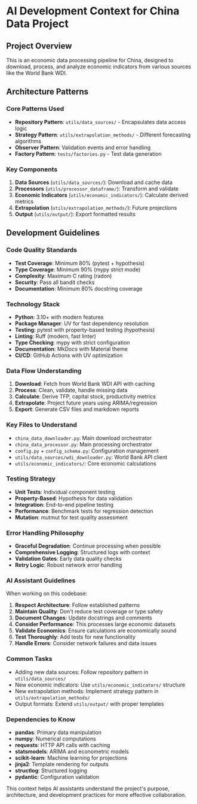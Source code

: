 # AI Development Context for China Data Project

## Project Overview

This is an economic data processing pipeline for China, designed to download, process, and analyze economic indicators from various sources like the World Bank WDI.

## Architecture Patterns

### Core Patterns Used

- **Repository Pattern**: `utils/data_sources/` - Encapsulates data access logic
- **Strategy Pattern**: `utils/extrapolation_methods/` - Different forecasting algorithms
- **Observer Pattern**: Validation events and error handling
- **Factory Pattern**: `tests/factories.py` - Test data generation

### Key Components

1. **Data Sources** (`utils/data_sources/`): Download and cache data
2. **Processors** (`utils/processor_dataframe/`): Transform and validate
3. **Economic Indicators** (`utils/economic_indicators/`): Calculate derived metrics
4. **Extrapolation** (`utils/extrapolation_methods/`): Future projections
5. **Output** (`utils/output/`): Export formatted results

## Development Guidelines

### Code Quality Standards

- **Test Coverage**: Minimum 80% (pytest + hypothesis)
- **Type Coverage**: Minimum 90% (mypy strict mode)
- **Complexity**: Maximum C rating (radon)
- **Security**: Pass all bandit checks
- **Documentation**: Minimum 80% docstring coverage

### Technology Stack

- **Python**: 3.10+ with modern features
- **Package Manager**: UV for fast dependency resolution
- **Testing**: pytest with property-based testing (hypothesis)
- **Linting**: Ruff (modern, fast linter)
- **Type Checking**: mypy with strict configuration
- **Documentation**: MkDocs with Material theme
- **CI/CD**: GitHub Actions with UV optimization

### Data Flow Understanding

1. **Download**: Fetch from World Bank WDI API with caching
2. **Process**: Clean, validate, handle missing data
3. **Calculate**: Derive TFP, capital stock, productivity metrics
4. **Extrapolate**: Project future years using ARIMA/regression
5. **Export**: Generate CSV files and markdown reports

### Key Files to Understand

- `china_data_downloader.py`: Main download orchestrator
- `china_data_processor.py`: Main processing orchestrator
- `config.py` + `config_schema.py`: Configuration management
- `utils/data_sources/wdi_downloader.py`: World Bank API client
- `utils/economic_indicators/`: Core economic calculations

### Testing Strategy

- **Unit Tests**: Individual component testing
- **Property-Based**: Hypothesis for data validation
- **Integration**: End-to-end pipeline testing
- **Performance**: Benchmark tests for regression detection
- **Mutation**: mutmut for test quality assessment

### Error Handling Philosophy

- **Graceful Degradation**: Continue processing when possible
- **Comprehensive Logging**: Structured logs with context
- **Validation Gates**: Early data quality checks
- **Retry Logic**: Robust network error handling

### AI Assistant Guidelines

When working on this codebase:

1. **Respect Architecture**: Follow established patterns
2. **Maintain Quality**: Don't reduce test coverage or type safety
3. **Document Changes**: Update docstrings and comments
4. **Consider Performance**: This processes large economic datasets
5. **Validate Economics**: Ensure calculations are economically sound
6. **Test Thoroughly**: Add tests for new functionality
7. **Handle Errors**: Consider network failures and data issues

### Common Tasks

- Adding new data sources: Follow repository pattern in `utils/data_sources/`
- New economic indicators: Use `utils/economic_indicators/` structure
- New extrapolation methods: Implement strategy pattern in `utils/extrapolation_methods/`
- Output formats: Extend `utils/output/` with proper templates

### Dependencies to Know

- **pandas**: Primary data manipulation
- **numpy**: Numerical computations
- **requests**: HTTP API calls with caching
- **statsmodels**: ARIMA and econometric models
- **scikit-learn**: Machine learning for projections
- **jinja2**: Template rendering for outputs
- **structlog**: Structured logging
- **pydantic**: Configuration validation

This context helps AI assistants understand the project's purpose, architecture, and development practices for more effective collaboration.
